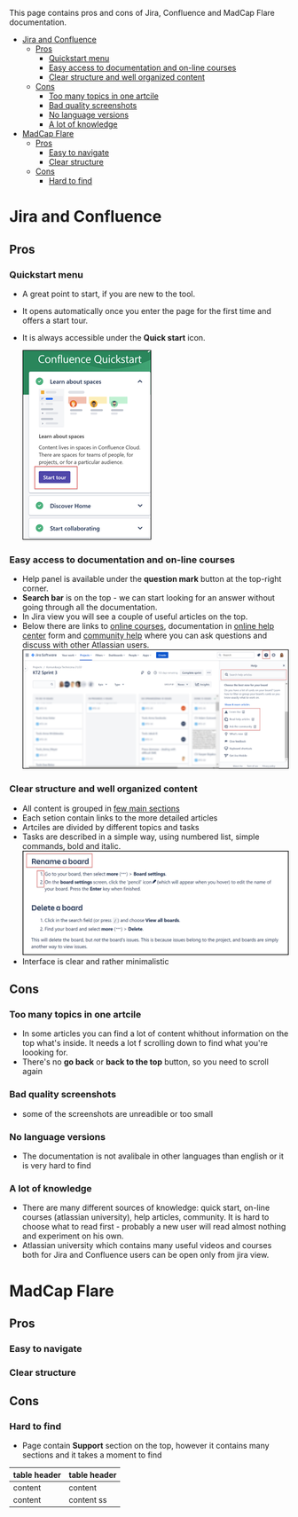 <!-- Introduction -->
This page contains pros and cons of Jira, Confluence and MadCap Flare documentation.

- [Jira and Confluence](#jira-and-confluence)
  - [Pros](#pros)
    - [Quickstart menu](#quickstart-menu)
    - [Easy access to documentation and on-line courses](#easy-access-to-documentation-and-on-line-courses)
    - [Clear structure and well organized content](#clear-structure-and-well-organized-content)
  - [Cons](#cons)
    - [Too many topics in one artcile](#too-many-topics-in-one-artcile)
    - [Bad quality screenshots](#bad-quality-screenshots)
    - [No language versions](#no-language-versions)
    - [A lot of knowledge](#a-lot-of-knowledge)
- [MadCap Flare](#madcap-flare)
  - [Pros](#pros-1)
    - [Easy to navigate](#easy-to-navigate)
    - [Clear structure](#clear-structure)
  - [Cons](#cons-1)
    - [Hard to find](#hard-to-find)

# Jira and Confluence
## Pros

### Quickstart menu
* A great point to start, if you are new to the tool.  
* It opens automatically once you enter the page for the first time and offers a start tour.  
* It is always accessible under the **Quick start** icon. 
  
  ![4](4.png)

### Easy access to documentation and on-line courses

* Help panel is available under the **question mark** button at the top-right corner. 
* **Search bar** is on the top - we can start looking for an answer without going through all the documentation.
* In Jira view you will see a couple of useful articles on the top.
* Below there are links to [online courses](https://university.atlassian.com/student/path/871316), documentation in [online help center](https://support.atlassian.com/jira-software-cloud/resources/) form and [community help](https://community.atlassian.com/?tempId=eyJvaWRjX2NvbnNlbnRfbGFuZ3VhZ2VfdmVyc2lvbiI6IjIuMCIsIm9pZGNfY29uc2VudF9ncmFudGVkX2F0IjoxNjM3MjUxODU1NzE2fQ==) where you can ask questions and discuss with other Atlassian users.  
  ![2](2.png)
  
### Clear structure and well organized content

  * All content is grouped in [few main sections](https://support.atlassian.com/jira-software-cloud/resources/)
  * Each setion contain links to the more detailed articles
  * Artciles are divided by different topics and tasks
  * Tasks are described in a simple way, using numbered list, simple commands, bold and italic.   
  ![5](5.png)
  * Interface is clear and rather minimalistic

## Cons

### Too many topics in one artcile

* In some articles you can find a lot of content whithout information on the top what's inside. It needs a lot f scrolling down to find what you're loooking for. 
* There's no **go back** or **back to the top** button, so you need to scroll again 

### Bad quality screenshots

* some of the screenshots are unreadible or too small 

### No language versions

* The documentation is not avalibale in other languages than english or it is very hard to find

### A lot of knowledge

* There are many different sources of knowledge: quick start, on-line courses (atlassian university), help articles, community. It is hard to choose what to read first - probably a new user will read almost nothing and experiment on his own.
* Atlassian university which contains many useful videos and courses both for Jira and Confluence users can be open only from jira view.

# MadCap Flare

## Pros

### Easy to navigate

### Clear structure

## Cons

### Hard to find

* Page contain **Support** section on the top, however it contains many sections and it takes a moment to find 



<!-- Example for Tables -->


| table header | table header |
| ------------ | ------------ |
| content      | content      |
| content      | content   ss   |

<!-- Paragraph after table -->
<!--table of content-->



